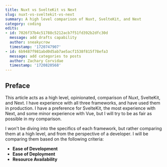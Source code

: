 ```yaml
---
title: Nuxt vs SvelteKit vs Next
slug: nuxt-vs-sveltekit-vs-next
summary: A high level comparison of Nuxt, SvelteKit, and Next
category: coding
edits:
- id: 7026f37b4c51788c5212acb7f51fd392b2dfc30d
  message: add drafts capability
  author: sneakycrow
  timestamp: '1720747907'
- id: 6b9487f981abd0d5ab7ae5acf1538f815f78efa3
  message: add categories to posts
  author: Zachary Corvidae
  timestamp: '1720820568'
---
```


## Preface

This article acts as a high level, opinionated, comparison of Nuxt, SvelteKit, and Next. I have experience with all three frameworks, and have used them in production. I have a preference for SvelteKit, the most experience with Next, and some minor experience with Vue, but I will try to be as fair as possible in my comparison.

I won't be diving into the specifics of each framework, but rather comparing them at a high level, and from the perspective of a developer. I will be comparing them based on the following criteria:

- **Ease of Development**
- **Ease of Deployment**
- **Resource Availability**

